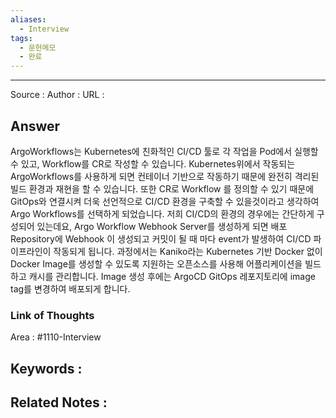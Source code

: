 ```yaml
---
aliases:
  - Interview
tags:
  - 문헌메모
  - 완료
---
```



---


Source :
Author : 
URL :

## Answer
ArgoWorkflows는 Kubernetes에 친화적인 CI/CD 툴로 각 작업을 Pod에서 실행할 수 있고, Workflow를 CR로 작성할 수 있습니다. Kubernetes위에서 작동되는 ArgoWorkflows를 사용하게 되면 컨테이너 기반으로 작동하기 때문에 완전히 격리된 빌드 환경과 재현을 할 수 있습니다. 또한 CR로 Workflow 를 정의할 수 있기 때문에 GitOps와 연결시켜 더욱 선언적으로 CI/CD 환경을 구축할 수 있을것이라고 생각하여 Argo Workflows를 선택하게 되었습니다. 저희 CI/CD의 환경의 경우에는 간단하게 구성되어 있는데요, Argo Workflow Webhook Server를 생성하게 되면 배포 Repository에 Webhook 이 생성되고 커밋이 될 때 마다 event가 발생하여 CI/CD 파이프라인이 작동되게 됩니다. 과정에서는 Kaniko라는 Kubernetes 기반 Docker 없이  Docker Image를 생성할 수 있도록 지원하는 오픈소스를 사용해 어플리케이션을 빌드하고 캐시를 관리합니다. Image 생성 후에는 ArgoCD GitOps 레포지토리에 image tag를 변경하여 배포되게 합니다.

### Link of Thoughts
Area : #1110-Interview 

Keywords :
- 

Related Notes : 
- 